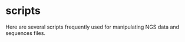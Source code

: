 # scripts

Here are several scripts frequently used for manipulating NGS data and sequences files. 
